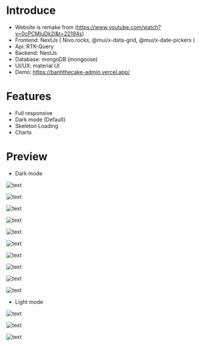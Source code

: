 # Introduce

-   Website is remake from (https://www.youtube.com/watch?v=0cPCMIuDk2I&t=22194s)
-   Frontend: NextJs ( Nivo.rocks, @mui/x-data-grid, @mui/x-date-pickers )
-   Api: RTK-Query
-   Backend: NestJs
-   Database: mongoDB (mongoose)
-   UI/UX: material UI
-   Demo: https://banhthecake-admin.vercel.app/

# Features

-   Full responsive
-   Dark mode (Default)
-   Skeleton Loading
-   Charts

# Preview

-   Dark mode

![text](./Preview/dashboard.png)

![text](./Preview/products.png)

![text](./Preview/customers.png)

![text](./Preview/transactions.png)

![text](./Preview/geography.png)

![text](./Preview/overall.png)

![text](./Preview/daily.png)

![text](./Preview/monthly.png)

![text](./Preview/breakdown.png)

![text](./Preview/admin.png)

-   Light mode

![text](./Preview/admin-light.png)

![text](./Preview/products-light.png)

![text](./Preview/customers-light.png)
